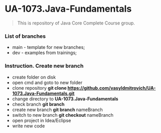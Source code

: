 # UA-1073.Java-Fundamentals
> This is repository of Java Core Complete Course group.

### List of branches

- main - template for new branches;
- dev - examples from trainings;

### Instruction. Create new branch

- create folder on disk
- open cmd and goto to new folder
- clone repository **git clone https://github.com/vasyldmitrovich/UA-1073.Java-Fundamentals.git**
- change directory to **UA-1073.Java-Fundamentals**
- check branch **git branch**
- create new branch **git branch <NAME>** nameBranch
- switch to new branch **git checkout <NAME>** nameBranch
- open project in Idea/Eclipse
- write new code
